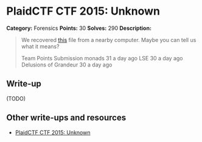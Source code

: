 # PlaidCTF CTF 2015: Unknown

**Category:** Forensics
**Points:** 30
**Solves:** 290
**Description:**

> We recovered [this](http://play.plaidctf.com/files/unknown_2348c21020c876be4ae7d9eb19f8500a) file from a nearby computer. Maybe you can tell us what it means?
> 
> 
> Team	Points	Submission
> monads	31	a day ago
> LSE	30	a day ago
> Delusions of Grandeur	30	a day ago

## Write-up

(TODO)

## Other write-ups and resources

* [PlaidCTF CTF 2015: Unknown](http://ipushino.blogspot.de/2015/04/plaidctf-ctf-2015-unknown.html)

